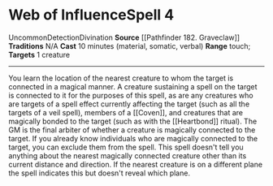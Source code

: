 ﻿---
actions: null
area: null
bloodline: null
component:
- Material
- Somatic
- Verbal
cost: null
deity: null
domain: null
duration: null
element: null
heighten: null
heighten_level: '4'
id: '1218'
lesson: null
level: '4'
mystery: null
name: Web of Influence
patron_theme: null
range: touch
rarity: Uncommon
requirement: null
saving_throw: null
school: Divination
source: '[[DATABASE/source/Pathfinder 182. Graveclaw|Pathfinder #182: Graveclaw]]'
target: 1 creature
tradition: null
trait:
- '[[DATABASE/trait/Detection|Detection]]'
- '[[DATABASE/trait/Divination|Divination]]'
- '[[DATABASE/trait/Uncommon|Uncommon]]'
trigger: null
type: Spell

---
# Web of Influence<span class="item-type">Spell 4</span>

<span class="trait-uncommon item-trait">Uncommon</span><span class="item-trait">Detection</span><span class="item-trait">Divination</span>
**Source** [[Pathfinder 182. Graveclaw]]
**Traditions** N/A
**Cast** 10 minutes (material, somatic, verbal)
**Range** touch; **Targets** 1 creature

---
You learn the location of the nearest creature to whom the target is connected in a magical manner. A creature sustaining a spell on the target is connected to it for the purposes of this spell, as are any creatures who are targets of a spell effect currently affecting the target (such as all the targets of a veil spell), members of a [[Coven]], and creatures that are magically bonded to the target (such as with the [[Heartbond]] ritual). The GM is the final arbiter of whether a creature is magically connected to the target. If you already know individuals who are magically connected to the target, you can exclude them from the spell.
 This spell doesn't tell you anything about the nearest magically connected creature other than its current distance and direction. If the nearest creature is on a different plane the spell indicates this but doesn't reveal which plane.